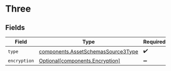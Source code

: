 # Three


## Fields

| Field                                                                                    | Type                                                                                     | Required                                                                                 | Description                                                                              |
| ---------------------------------------------------------------------------------------- | ---------------------------------------------------------------------------------------- | ---------------------------------------------------------------------------------------- | ---------------------------------------------------------------------------------------- |
| `type`                                                                                   | [components.AssetSchemasSource3Type](../../models/components/assetschemassource3type.md) | :heavy_check_mark:                                                                       | N/A                                                                                      |
| `encryption`                                                                             | [Optional[components.Encryption]](../../models/components/encryption.md)                 | :heavy_minus_sign:                                                                       | N/A                                                                                      |